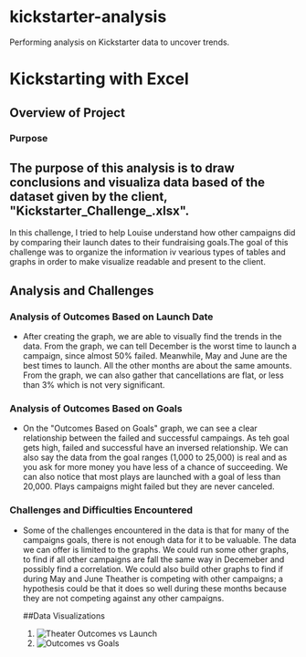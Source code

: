 # kickstarter-analysis
Performing analysis on Kickstarter data to uncover trends.
# Kickstarting with Excel

## Overview of Project

### Purpose
  The purpose of this analysis is to draw conclusions and visualiza data based of the dataset given by the client, \"Kickstarter_Challenge_.xlsx"\.
---
In this challenge, I tried to help Louise understand how other campaigns did by comparing their launch dates to their fundraising goals.The goal of this challenge was to organize the information iv vearious types of tables and graphs in order to make visualize readable and present to the client.

## Analysis and Challenges

### Analysis of Outcomes Based on Launch Date
- After creating the graph, we are able to visually find the trends in the data. From the graph, we can tell December is the worst time to launch a campaign, since almost 50% failed. Meanwhile, May and June are the best times to launch. All the other months are about the same amounts. From the graph, we can also gather that cancellations are flat, or less than 3% which is not very significant.

### Analysis of Outcomes Based on Goals
- On the "Outcomes Based on Goals" graph, we can see a clear relationship between the failed and successful campaings. As teh goal gets high, failed and successful have an inversed relationship. We can also say the data from the goal ranges (1,000 to 25,000) is real and as you ask for more money you have less of a chance of succeeding. We can also notice that most plays are launched with a goal of less than 20,000. Plays campaigns might failed but they are never canceled.

### Challenges and Difficulties Encountered
- Some of the challenges encountered in the data is that for many of the campaigns goals, there is not enough data for it to be valuable. The data we can offer is limited to the graphs. We could run some other graphs, to find if all other campaigns are fall the same way in Decemeber and possibly find a correlation. We could also build other graphs to find if during May and June Theather is competing with other campaigns; a hypothesis could be that it does so well during these months because they are not competing against any other campaigns.

  ##Data Visualizations
  1) ![Theater Outcomes vs Launch](main/Theater_Outcomes_vs_Launch.png)
  2) ![Outcomes vs Goals](main/Otucomes_vs_Goals.png)
 
